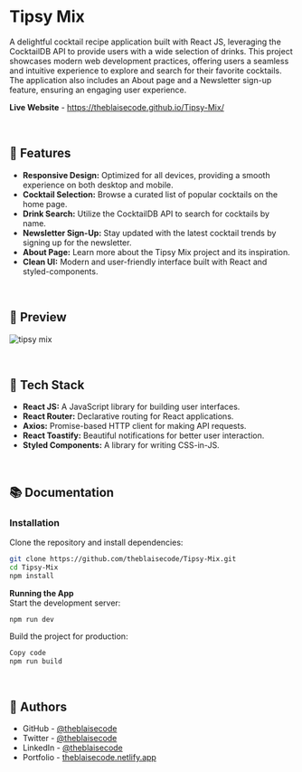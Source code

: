 # Tipsy Mix
A delightful cocktail recipe application built with React JS, leveraging the CocktailDB API to provide users with a wide selection of drinks. This project showcases modern web development practices, offering users a seamless and intuitive experience to explore and search for their favorite cocktails. The application also includes an About page and a Newsletter sign-up feature, ensuring an engaging user experience.

**Live Website** - https://theblaisecode.github.io/Tipsy-Mix/

<br/>

## 🚀 Features
- **Responsive Design:** Optimized for all devices, providing a smooth experience on both desktop and mobile.
- **Cocktail Selection:** Browse a curated list of popular cocktails on the home page.
- **Drink Search:** Utilize the CocktailDB API to search for cocktails by name.
- **Newsletter Sign-Up:** Stay updated with the latest cocktail trends by signing up for the newsletter.
- **About Page:** Learn more about the Tipsy Mix project and its inspiration.
- **Clean UI:** Modern and user-friendly interface built with React and styled-components.

<br/>

## 🍹 Preview
![tipsy mix](https://github.com/user-attachments/assets/3f350c25-5009-4331-8920-a4364fbee256)


<br/>

## 🔧 Tech Stack
- **React JS:** A JavaScript library for building user interfaces.
- **React Router:** Declarative routing for React applications.
- **Axios:** Promise-based HTTP client for making API requests.
- **React Toastify:** Beautiful notifications for better user interaction.
- **Styled Components:** A library for writing CSS-in-JS.

<br/>

## 📚 Documentation

### Installation 
Clone the repository and install dependencies:

```bash
git clone https://github.com/theblaisecode/Tipsy-Mix.git
cd Tipsy-Mix
npm install
```

**Running the App**<br/>
Start the development server:

```bas
npm run dev
```

Build the project for production:
```bash
Copy code
npm run build
```

<br/>

## 👥 Authors
- GitHub - [@theblaisecode](https://github.com/theblaisecode)
- Twitter - [@theblaisecode](https://twitter.com/theblaisecode)
- LinkedIn - [@theblaisecode](https://www.linkedin.com/in/theblaisecode)
- Portfolio - [theblaisecode.netlify.app](https://theblaisecode.netlify.app/)

